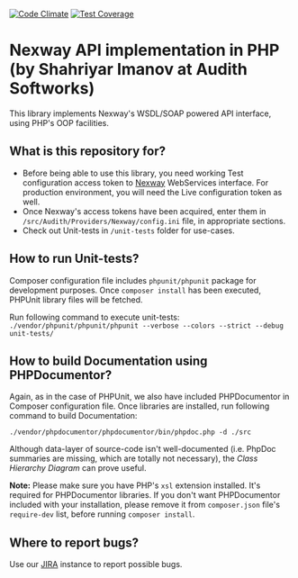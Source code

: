 [![Code Climate](https://codeclimate.com/github/AudithSoftworks/Nexway-API-PHP-Client/badges/gpa.svg)](https://codeclimate.com/github/AudithSoftworks/Nexway-API-PHP-Client)
[![Test Coverage](https://codeclimate.com/github/AudithSoftworks/Nexway-API-PHP-Client/badges/coverage.svg)](https://codeclimate.com/github/AudithSoftworks/Nexway-API-PHP-Client)

# Nexway API implementation in PHP (by Shahriyar Imanov at Audith Softworks) #

This library implements Nexway's WSDL/SOAP powered API interface, using PHP's OOP facilities.


## What is this repository for? ##

* Before being able to use this library, you need working Test configuration access token to [Nexway](http://www.nexway.com) WebServices interface. For production environment, you will need the Live configuration token as well.
* Once Nexway's access tokens have been acquired, enter them in ```/src/Audith/Providers/Nexway/config.ini``` file, in appropriate sections.
* Check out Unit-tests in ```/unit-tests``` folder for use-cases.


## How to run Unit-tests? ##

Composer configuration file includes ```phpunit/phpunit``` package for development purposes. Once ```composer install``` has been executed, PHPUnit library files will be fetched.

Run following command to execute unit-tests: ```./vendor/phpunit/phpunit/phpunit --verbose --colors --strict --debug unit-tests/```


## How to build Documentation using PHPDocumentor? ##

Again, as in the case of PHPUnit, we also have included PHPDocumentor in Composer configuration file. Once libraries are installed, run following command to build Documentation:

```./vendor/phpdocumentor/phpdocumentor/bin/phpdoc.php -d ./src```

Although data-layer of source-code isn't well-documented (i.e. PhpDoc summaries are missing, which are totally not necessary), the *Class Hierarchy Diagram* can prove useful.

**Note:** Please make sure you have PHP's ```xsl``` extension installed. It's required for PHPDocumentor libraries. If you don't want PHPDocumentor included with your installation, please remove it from ```composer.json``` file's ```require-dev``` list, before running ```composer install```.


## Where to report bugs? ##

Use our [JIRA](https://audith.atlassian.net/browse/NEXWAY) instance to report possible bugs.